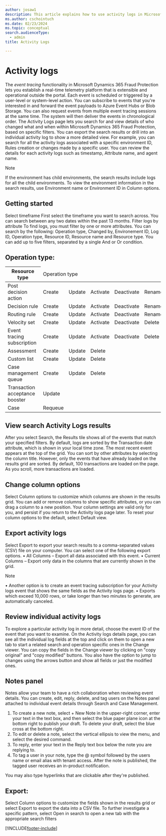 ```yaml
---
author: josaw1
description: This article explains how to use activity logs in Microsoft Dynamics 365 Fraud Protection.
ms.author: cschointuch
ms.date: 02/23/2024
ms.topic: conceptual
search.audienceType:
  - admin
title: Activity Logs

---
```


# Activity logs

The *event tracing* functionality in Microsoft Dynamics 365 Fraud Protection lets you establish a real-time telemetry platform that is extensible and operational outside the portal. Each event is scheduled or triggered by a user-level or system-level action. You can subscribe to events that you're interested in and forward the event payloads to Azure Event Hubs or Blob Storage. You can also request events from multiple event tracing sessions at the same time. The system will then deliver the events in chronological order.
The Activity Logs page lets you search for and view details of who changed what and when within Microsoft Dynamics 365 Fraud Protection, based on specific filters. You can export the search results or drill into an individual activity log to show a more detailed view.
For example, you can search for all the activity logs associated with a specific environment ID, Rules creation or changes made by a specific user. You can review the details for each activity logs such as timestamp, Attribute name, and agent name.
> [!NOTE]
> If the environment has child environments, the search results include logs for all the child environments. To view the environment information in the search results, use Environment name or Environment ID in Column options.
## Getting started
Select timeframe
First select the timeframe you want to search across. You can search between any two dates within the past 13 months.
Filter logs by attribute
To find logs, you must filter by one or more attributes. You can search by the following: Operation type, Changed by, Environement ID, Log ID, Operation type, Resource ID, Resource name and Resource type. You can add up to five filters, separated by a single And or Or condition.

## Operation type:
<table>
    <thead>
        <tr>
            <th>Resource type</th>
            <td colspan="5">Operation type</th>
        </tr>
    </thead>
    <tbody>
        <tr>
<td>Post decision action</td>
            <td>Create</td>
            <td>Update</td>
            <td>Activate</td>
           <td>Deactivate</td>
            <td>Rename</td>
          <td>Reorder</td>
            <td>Delete</td>
        </tr>
        <tr>
          <td>Decision rule</td>
            <td>Create</td>
            <td>Update</td>
            <td>Activate</td>
           <td>Deactivate</td>
            <td>Rename</td>
          <td>Reorder</td>
            <td>Delete</td>
        </tr>
        <tr>
            <td>Routing rule</td>
            <td>Create</td>
            <td>Update</td>
            <td>Activate</td>
           <td>Deactivate</td>
            <td>Rename</td>
          <td>Reorder</td>
            <td>Delete</td>
           </tr>
        <tr>
  <td>Velocity set</td>
            <td>Create</td>
            <td>Update</td>
            <td>Activate</td>
           <td>Deactivate</td>
            <td>Delete</td>
        </tr>
        <tr>
  <td>Event tracing subscription</td>
            <td>Create</td>
            <td>Update</td>
            <td>Activate</td>
           <td>Deactivate</td>
            <td>Delete</td>
        </tr>
        <tr>
          <td>Assessment</td>
            <td>Create</td>
            <td>Update</td>
            <td>Delete</td>
        </tr>
        <tr>
           <td>Custom list</td>
            <td>Create</td>
            <td>Update</td>
            <td>Delete</td>
        </tr>
        <tr>
           <td>Case management queue</td>
            <td>Create</td>
            <td>Update</td>
            <td>Delete</td>
        </tr>
        <tr>
          <td>Transaction acceptance booster</td>
            <td>Update</td>
                 </tr>
        <tr>
           <td>Case</td>
            <td>Requeue</td>
                  </tr>
    </tbody>
</table>

## View search Activity Logs results

After you select Search, the Results tile shows all of the events that match your specified filters. By default, logs are sorted by the Transaction date attribute, which is shown in your local time zone. The most recent event appears at the top of the grid. You can sort by other attributes by selecting the column title. However, only the events that have already loaded on the results grid are sorted. By default, 100 transactions are loaded on the page. As you scroll, more transactions are loaded.

## Change column options
Select Column options to customize which columns are shown in the results grid. You can add or remove columns to show specific attributes, or you can drag a column to a new position. Your column settings are valid only for you, and persist if you return to the Activity logs page later. To reset your column options to the default, select Default view.

## Export activity logs
Select Export to export your search results to a comma-separated values (CSV) file on your computer. You can select one of the following export options.
•	All Columns – Export all data associated with this event.
•	Current Columns – Export only data in the columns that are currently shown in the grid.
> [!NOTE]
•	Another option is to create an event tracing subscription for your Activity logs event that shows the same fields as the Activity logs page.
•	Exports which exceed 10,000 rows, or take longer than two minutes to generate, are automatically canceled.

## Review individual activity logs
To explore a particular activity log in more detail, choose the event ID of the event that you want to examine. On the Activity logs details page, you can see all the individual log fields at the top and click on them to open a new tab to start a related search and operation specific ones in the Change viewer. You can copy the fields in the Change viewer by clicking on "copy original" and "copy modified" buttons. You also have the option to jump to changes using the arrows button and show all fields or just the modified ones.

## Notes panel
Notes allow your team to have a rich collaboration when reviewing event details. You can create, edit, reply, delete, and tag users on the Notes panel attached to individual event details through Search and Case Management.

1.	To create a new note, select + New Note in the upper-right corner, enter your text in the text box, and then select the blue paper plane icon at the bottom right to publish your draft. To delete your draft, select the blue cross at the bottom right.
2.	To edit or delete a note, select the vertical ellipsis to view the menu, and select the desired command.
3.	To reply, enter your text in the Reply text box below the note you are replying to.
4.	To tag a user in your note, type the @ symbol followed by the users name or email alias with tenant access. After the note is published, the tagged user receives an in-product notification.
   
You may also type hyperlinks that are clickable after they're published.

## Export:
Select Column options to customize the fields shown in the results grid or select Export to export the data into a CSV file.
To further investigate a specific pattern, select Open in search to open a new tab with the appropriate search filters

[!INCLUDE[footer-include](includes/footer-banner.md)]

